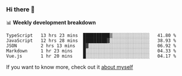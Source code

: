### Hi there 👋

<!--
**HondryTravis/HondryTravis** is a ✨ _special_ ✨ repository because its `README.md` (this file) appears on your GitHub profile.

Here are some ideas to get you started:

- 🔭 I’m currently working on ...
- 🌱 I’m currently learning ...
- 👯 I’m looking to collaborate on ...
- 🤔 I’m looking for help with ...
- 💬 Ask me about ...
- 📫 How to reach me: ...
- 😄 Pronouns: ...
- ⚡ Fun fact: ...
-->

<!-- [![travis's github stats](https://github-readme-stats.vercel.app/api?username=HondryTravis)](https://github.com/anuraghazra/github-readme-stats)  -->
<!-- ![travis's github stats](https://github-readme-stats.anuraghazra1.vercel.app/api/top-langs/?username=HondryTravis&theme=nord&layout=compact) -->

📊 **Weekly development breakdown**

<!--START_SECTION:waka-->
```text
TypeScript   13 hrs 23 mins  ██████████▒░░░░░░░░░░░░░░   41.80 % 
JavaScript   12 hrs 28 mins  █████████▓░░░░░░░░░░░░░░░   38.93 % 
JSON         2 hrs 13 mins   █▓░░░░░░░░░░░░░░░░░░░░░░░   06.92 % 
Markdown     1 hr 23 mins    █░░░░░░░░░░░░░░░░░░░░░░░░   04.33 % 
Vue.js       1 hr 20 mins    █░░░░░░░░░░░░░░░░░░░░░░░░   04.17 % 
```
<!--END_SECTION:waka-->

If you want to know more, check out it [about myself](https://hondrytravis.github.io/)
